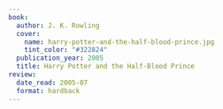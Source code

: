 ```yaml
---
book:
  author: J. K. Rowling
  cover:
    name: harry-potter-and-the-half-blood-prince.jpg
    tint_color: "#322824"
  publication_year: 2005
  title: Harry Potter and the Half-Blood Prince
review:
  date_read: 2005-07
  format: hardback
---
```



